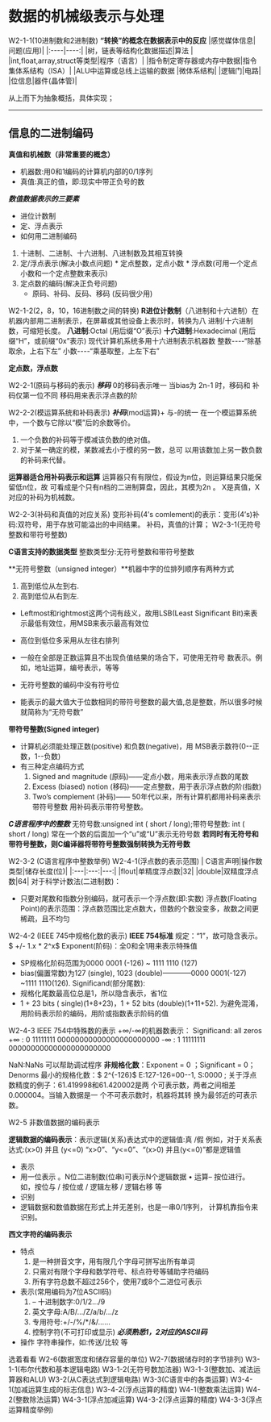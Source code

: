 # 数据的机械级表示与处理
W2-1-1(10进制数和2进制数)
**“转换”的概念在数据表示中的反应**
|感觉媒体信息|问题(应用)|
|:----|----:|
|树，链表等结构化数据描述|算法 |
|int,float,array,struct等类型|程序（语言）|
|指令制定寄存器或内存中数据|指令集体系结构（ISA）|
|ALU中运算或总线上运输的数据  |微体系结构|
|逻辑门|电路|
|位信息|器件(晶体管)|

从上而下为抽象概括，具体实现；

------
## 信息的二进制编码
**真值和机械数（非常重要的概念）**
* 机器数:用0和1编码的计算机内部的0/1序列
* 真值:真正的值，即:现实中带正负号的数
  
***数值数据表示的三要素***
* 进位计数制
* 定、浮点表示
* 如何用二进制编码
 1.  十进制、二进制、十六进制、八进制数及其相互转换
 2.  定/浮点表示(解决小数点问题) 
    * 定点整数，定点小数
    * 浮点数(可用一个定点小数和一个定点整数来表示)
 3. 定点数的编码(解决正负号问题) 
    * 原码、补码、反码、移码 (反码很少用)

W2-1-2(2，8，10，16进制数之间的转换)
**R进位计数制**（八进制和十六进制）在机器内部用二进制表示，在屏幕或其他设备上表示时，转换为八 进制/十六进制数，可缩短长度。
**八进制**:Octal (用后缀“O”表示)
**十六进制**:Hexadecimal (用后缀“H”，或前缀“0x”表示)
现代计算机系统多用十六进制表示机器数
 整数----“除基取余，上右下左” 
 小数----“乘基取整，上左下右”

 **定点数，浮点数**

W2-2-1(原码与移码的表示)
   ***移码***
0的移码表示唯一
当bias为 2n-1 时，移码和 补码仅第一位不同
移码用来表示浮点数的阶

W2-2-2(模运算系统和补码表示)
***补码***(mod运算)+ 与-的统一
在一个模运算系统中，一个数与它除以“模”后的余数等价。
1. 一个负数的补码等于模减该负数的绝对值。
2. 对于某一确定的模，某数减去小于模的另一数，总可
以用该数加上另一数负数的补码来代替。

**运算器适合用补码表示和运算**
运算器只有有限位，假设为n位，则运算结果只能保留低n位，故 可看成是个只有n档的二进制算盘，因此，其模为2n 。
X是真值，X对应的补码为机械数。

W2-2-3(补码和真值的对应关系)
变形补码(4’s comlement)的表示：变形(4’s)补码:双符号，用于存放可能溢出的中间结果。
补码，真值的计算；
W2-3-1(无符号整数和带符号整数)

   **C语言支持的数据类型**
整数类型分:无符号整数和带符号整数

**无符号整数（unsigned integer）**机器中字的位排列顺序有两种方式
1. 高到低位从左到右.
2. 高到低位从右到左.
 * Leftmost和rightmost这两个词有歧义，故用LSB(Least Significant Bit)来表示最低有效位，用MSB来表示最高有效位
 * 高位到低位多采用从左往右排列

* 一般在全部是正数运算且不出现负值结果的场合下，可使用无符号
数表示。例如，地址运算，编号表示，等等
* 无符号整数的编码中没有符号位
* 能表示的最大值大于位数相同的带符号整数的最大值,总是整数，所以很多时候就简称为“无符号数”

**带符号整数(Signed integer)**
* 计算机必须能处理正数(positive) 和负数(negative)，用
MSB表示数符(0--正数，1--负数)
* 有三种定点编码方式
  1. Signed and magnitude (原码)——定点小数，用来表示浮点数的尾数
  2. Excess (biased) notion (移码)——定点整数，用于表示浮点数的阶(指数)
  3. Two’s complement (补码)—— 50年代以来，所有计算机都用补码来表示带符号整数
用补码表示带符号整数。

***C语言程序中的整数***
无符号数:unsigned int ( short / long);带符号整数: int ( short / long)
常在一个数的后面加一个“u”或“U”表示无符号数
**若同时有无符号和带符号整数，则C编译器将带符号整数强制转换为无符号数**

W2-3-2 (C语言程序中整数举例)
W2-4-1(浮点数的表示范围)
| C语言声明|操作数类型|储存长度(位)|
|:---|:---:|---:|
|flout|单精度浮点数|32|
|double|双精度浮点数|64|
对于科学计数法(二进制数)：
* 只要对尾数和指数分别编码，就可表示一个浮点数(即:实数)
浮点数(Floating Point)的表示范围：浮点数范围比定点数大，但数的个数没变多，故数之间更稀疏，且不均匀

W2-4-2 (IEEE 745中规格化数的表示)
**IEEE 754标准**
规定：“1”，故可隐含表示。
$ +/- 1.x  * 2^x$
Exponent(阶码)：全0和全1用来表示特殊值
* SP规格化阶码范围为0000 0001 (-126) ~ 1111 1110 (127)
* bias(偏置常数)为127 (single), 1023 (double)————0000 0001(-127) ~1111 1110(126).
Significand(部分尾数):
* 规格化尾数最高位总是1，所以隐含表示，省1位
*  1 + 23 bits ( single)(1+8+23)，1 + 52 bits (double)(1+11+52).
为避免混淆，用阶码表示阶的编码，用阶或指数表示阶码的值

W2-4-3 IEEE 754中特殊数的表示
+∞/-∞的机器数表示：
Significand: all zeros
+∞ : 0 11111111 00000000000000000000000
-∞ : 1 11111111 00000000000000000000000

NaN:NaNs 可以帮助调试程序
**非规格化数**：Exponent = 0 ；Significant = 0；Denorms
最小的规格化数：$ 2^{-126}$ E:127-126=00--1,  S:0000 ;
关于浮点数精度的例子：61.419998和61.420002是两 个可表示数，两者之间相差 0.000004。当输入数据是一 个不可表示数时，机器将其转 换为最邻近的可表示数。

W2-5 非数值数据的编码表示

**逻辑数据的编码表示**：表示逻辑(关系)表达式中的逻辑值:真 /假
例如，对于关系表达式:(x>0) 并且 (y<=0) “x>0”、“y<=0”、“(x>0) 并且(y<=0)”都是逻辑值
* 表示
 * 用一位表示 。N位二进制数(位串)可表示N个逻辑数据 • 运算– 按位进行。如，按位与 / 按位或 / 逻辑左移 / 逻辑右移 等
* 识别
 * 逻辑数据和数值数据在形式上并无差别，也是一串0/1序列， 计算机靠指令来识别。
  
**西文字符的编码表示**
* 特点
  1. 是一种拼音文字，用有限几个字母可拼写出所有单词
  2. 只需对有限个字母和数学符号、标点符号等辅助字符编码 
  3. 所有字符总数不超过256个，使用7或8个二进位可表示
* 表示(常用编码为7位ASCII码)
  1. – 十进制数字:0/1/2.../9
  2. 英文字母:A/B/.../Z/a/b/.../z 
  3. 专用符号:+/-/%/*/&/...... 
  4. 控制字符(不可打印或显示)
***必须熟悉1，2对应的ASCII码***
* 操作
   字符串操作，如:传送/比较 等



选着看看
W2-6(数据宽度和储存容量的单位)
W2-7(数据储存时的字节排列)
W3-1-1(布尔代数和基本逻辑电路)
W3-1-2(无符号数加法器)
W3-1-3(整数加、减法运算器和ALU)
W3-2(从C表达式到逻辑电路)
W3-3(C语言中的各类运算)
W3-4-1(加减运算生成的标志信息)
W3-4-2(浮点运算的精度)
W4-1(整数乘法运算)
W4-2(整数除法运算)
W4-3-1(浮点加减运算)
W4-3-2(浮点运算的精度)
W4-3-3(浮点运算精度举例)